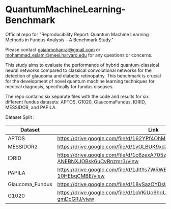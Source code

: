 # QuantumMachineLearning-Benchmark

Official repo for "Reproducibility Report: Quantum Machine Learning Methods in Fundus Analysis – A Benchmark Study."

Please contact gajanmohanraj@gmail.com or mohammad_eslami@meei.harvard.edu for any questions or concerns.

This study aims to evaluate the performance of hybrid quantum-classical neural networks compared to classical convolutional networks for the detection of glaucoma and diabetic retinopathy. This benchmark is crucial for the development of novel quantum machine learning techniques for medical diagnosis, specifically for fundus diseases.

The repo contains six separate files with the code and results for six different fundus datasets: APTOS, G1020, GlaucomaFundus, IDRID, MESSIDOR, and PAPILA. 


Dataset Split :

|    Dataset    |      Link     |
| ------------- | ------------- |
| APTOS  | https://drive.google.com/file/d/162YPf4OhMVxj9TrQH0GnJv0n7z7gJWpj/view  |
| MESSIDOR2  | https://drive.google.com/file/d/1vOLBUK9xdzNV8eVkRjVdNrRwhPfaOmda/view  |
| IDRID  | https://drive.google.com/file/d/1c6zexA705z-ANEBNXJOBsk6uCvRnzmr3/view  |
| PAPILA  | https://drive.google.com/file/d/1JltYs7WRWEU0yyki1CQw5-10HEbqCMBE/view  |
| Glaucoma_Fundus  | https://drive.google.com/file/d/18vSazOYDsUGdZ64gGkTg3E6jiNtcrUrI/view  |
| G1020  | https://drive.google.com/file/d/1oVKiUo9hqUwbjOf_35BS89R2-gmDcGRJ/view  |

